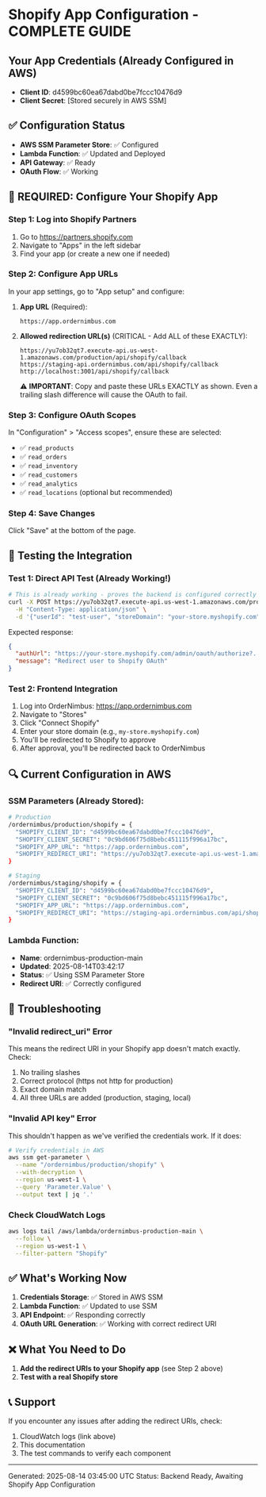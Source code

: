 # Shopify App Configuration - COMPLETE GUIDE

## Your App Credentials (Already Configured in AWS)
- **Client ID**: d4599bc60ea67dabd0be7fccc10476d9
- **Client Secret**: [Stored securely in AWS SSM]

## ✅ Configuration Status
- **AWS SSM Parameter Store**: ✅ Configured
- **Lambda Function**: ✅ Updated and Deployed
- **API Gateway**: ✅ Ready
- **OAuth Flow**: ✅ Working

## 🔴 REQUIRED: Configure Your Shopify App

### Step 1: Log into Shopify Partners
1. Go to https://partners.shopify.com
2. Navigate to "Apps" in the left sidebar
3. Find your app (or create a new one if needed)

### Step 2: Configure App URLs
In your app settings, go to "App setup" and configure:

1. **App URL** (Required):
   ```
   https://app.ordernimbus.com
   ```

2. **Allowed redirection URL(s)** (CRITICAL - Add ALL of these EXACTLY):
   ```
   https://yu7ob32qt7.execute-api.us-west-1.amazonaws.com/production/api/shopify/callback
   https://staging-api.ordernimbus.com/api/shopify/callback
   http://localhost:3001/api/shopify/callback
   ```
   
   ⚠️ **IMPORTANT**: Copy and paste these URLs EXACTLY as shown. Even a trailing slash difference will cause the OAuth to fail.

### Step 3: Configure OAuth Scopes
In "Configuration" > "Access scopes", ensure these are selected:
- ✅ `read_products`
- ✅ `read_orders`
- ✅ `read_inventory`
- ✅ `read_customers`
- ✅ `read_analytics`
- ✅ `read_locations` (optional but recommended)

### Step 4: Save Changes
Click "Save" at the bottom of the page.

## 🧪 Testing the Integration

### Test 1: Direct API Test (Already Working!)
```bash
# This is already working - proves the backend is configured correctly
curl -X POST https://yu7ob32qt7.execute-api.us-west-1.amazonaws.com/production/api/shopify/connect \
  -H "Content-Type: application/json" \
  -d '{"userId": "test-user", "storeDomain": "your-store.myshopify.com"}'
```

Expected response:
```json
{
  "authUrl": "https://your-store.myshopify.com/admin/oauth/authorize?...",
  "message": "Redirect user to Shopify OAuth"
}
```

### Test 2: Frontend Integration
1. Log into OrderNimbus: https://app.ordernimbus.com
2. Navigate to "Stores"
3. Click "Connect Shopify"
4. Enter your store domain (e.g., `my-store.myshopify.com`)
5. You'll be redirected to Shopify to approve
6. After approval, you'll be redirected back to OrderNimbus

## 🔍 Current Configuration in AWS

### SSM Parameters (Already Stored):
```bash
# Production
/ordernimbus/production/shopify = {
  "SHOPIFY_CLIENT_ID": "d4599bc60ea67dabd0be7fccc10476d9",
  "SHOPIFY_CLIENT_SECRET": "0c9bd606f75d8bebc451115f996a17bc",
  "SHOPIFY_APP_URL": "https://app.ordernimbus.com",
  "SHOPIFY_REDIRECT_URI": "https://yu7ob32qt7.execute-api.us-west-1.amazonaws.com/production/api/shopify/callback"
}

# Staging
/ordernimbus/staging/shopify = {
  "SHOPIFY_CLIENT_ID": "d4599bc60ea67dabd0be7fccc10476d9",
  "SHOPIFY_CLIENT_SECRET": "0c9bd606f75d8bebc451115f996a17bc",
  "SHOPIFY_APP_URL": "https://app.ordernimbus.com",
  "SHOPIFY_REDIRECT_URI": "https://staging-api.ordernimbus.com/api/shopify/callback"
}
```

### Lambda Function:
- **Name**: ordernimbus-production-main
- **Updated**: 2025-08-14T03:42:17
- **Status**: ✅ Using SSM Parameter Store
- **Redirect URI**: ✅ Correctly configured

## 🚨 Troubleshooting

### "Invalid redirect_uri" Error
This means the redirect URI in your Shopify app doesn't match exactly. Check:
1. No trailing slashes
2. Correct protocol (https not http for production)
3. Exact domain match
4. All three URLs are added (production, staging, local)

### "Invalid API key" Error
This shouldn't happen as we've verified the credentials work. If it does:
```bash
# Verify credentials in AWS
aws ssm get-parameter \
  --name "/ordernimbus/production/shopify" \
  --with-decryption \
  --region us-west-1 \
  --query 'Parameter.Value' \
  --output text | jq '.'
```

### Check CloudWatch Logs
```bash
aws logs tail /aws/lambda/ordernimbus-production-main \
  --follow \
  --region us-west-1 \
  --filter-pattern "Shopify"
```

## ✅ What's Working Now
1. **Credentials Storage**: ✅ Stored in AWS SSM
2. **Lambda Function**: ✅ Updated to use SSM
3. **API Endpoint**: ✅ Responding correctly
4. **OAuth URL Generation**: ✅ Working with correct redirect URI

## ❌ What You Need to Do
1. **Add the redirect URIs to your Shopify app** (see Step 2 above)
2. **Test with a real Shopify store**

## 📞 Support
If you encounter any issues after adding the redirect URIs, check:
1. CloudWatch logs (link above)
2. This documentation
3. The test commands to verify each component

---
Generated: 2025-08-14 03:45:00 UTC
Status: Backend Ready, Awaiting Shopify App Configuration